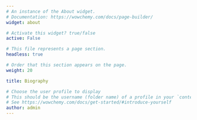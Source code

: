 ```yaml
---
# An instance of the About widget.
# Documentation: https://wowchemy.com/docs/page-builder/
widget: about

# Activate this widget? true/false
active: False

# This file represents a page section.
headless: true

# Order that this section appears on the page.
weight: 20

title: Biography

# Choose the user profile to display
# This should be the username (folder name) of a profile in your `content/authors/` folder.
# See https://wowchemy.com/docs/get-started/#introduce-yourself
author: admin
---
```



